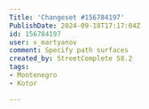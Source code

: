 ```yaml
---
Title: 'Changeset #156784197'
PublishDate: 2024-09-18T17:17:04Z
id: 156784197
user: v_martyanov
comment: Specify path surfaces
created_by: StreetComplete 58.2
tags:
- Montenegro
- Kotor

---
```

